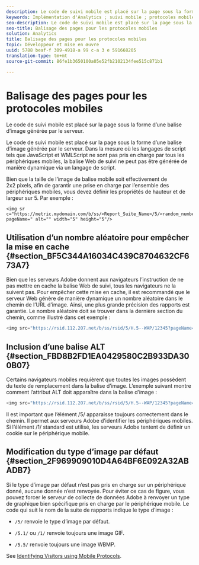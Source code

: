 ```yaml
---
description: Le code de suivi mobile est placé sur la page sous la forme d’une balise d’image générée par le serveur.
keywords: Implémentation d'Analytics ; suivi mobile ; protocoles mobiles ; empêcher la mise en cache ; alt, balisetype d'image par défaut
seo-description: Le code de suivi mobile est placé sur la page sous la forme d’une balise d’image générée par le serveur.
seo-title: Balisage des pages pour les protocoles mobiles
solution: Analytics
title: Balisage des pages pour les protocoles mobiles
topic: Développeur et mise en œuvre
uuid: 5788 beaf-f 309-4918-a 99 c-a 3 e 591668205
translation-type: tm+mt
source-git-commit: 86fe1b3650100a05e52fb2102134fee515c871b1

---
```



# Balisage des pages pour les protocoles mobiles

Le code de suivi mobile est placé sur la page sous la forme d’une balise d’image générée par le serveur.

Le code de suivi mobile est placé sur la page sous la forme d’une balise d’image générée par le serveur. Dans la mesure où les langages de script tels que JavaScript et WMLScript ne sont pas pris en charge par tous les périphériques mobiles, la balise Web de suivi ne peut pas être générée de manière dynamique via un langage de script.

Bien que la taille de l’image de balise mobile soit effectivement de 2x2 pixels, afin de garantir une prise en charge par l’ensemble des périphériques mobiles, vous devez définir les propriétés de hauteur et de largeur sur 5. Par exemple :

```
<img sr c="https://metric.mydomain.com/b/ss/<Report_Suite_Name>/5/<random_number>?pageName=" alt="" width="5" height="5"/>
```

## Utilisation d’un nombre aléatoire pour empêcher la mise en cache {#section_BF5C344A16034C439C8704632CF673A7}

Bien que les serveurs Adobe donnent aux navigateurs l’instruction de ne pas mettre en cache la balise Web de suivi, tous les navigateurs ne la suivent pas. Pour empêcher cette mise en cache, il est recommandé que le serveur Web génère de manière dynamique un nombre aléatoire dans le chemin de l’URL d’image. Ainsi, une plus grande précision des rapports est garantie. Le nombre aléatoire doit se trouver dans la dernière section du chemin, comme illustré dans cet exemple :

```js
<img src="https://rsid.112.2O7.net/b/ss/rsid/5/H.5--WAP/12345?pageName=" />.
```

## Inclusion d’une balise ALT {#section_FBD8B2FD1EA0429580C2B933DA300B07}

Certains navigateurs mobiles requièrent que toutes les images possèdent du texte de remplacement dans la balise d’image. L’exemple suivant montre comment l’attribut ALT doit apparaître dans la balise d’image :

```js
<img src="https://rsid.112.2O7.net/b/ss/rsid/5/H.5--WAP/12345?pageName=" alt=""/>.
```

Il est important que l’élément /5/ apparaisse toujours correctement dans le chemin. Il permet aux serveurs Adobe d’identifier les périphériques mobiles. Si l’élément /1/ standard est utilisé, les serveurs Adobe tentent de définir un cookie sur le périphérique mobile.

## Modification du type d’image par défaut {#section_2F969909010D4A64BF6E092A32ABADB7}

Si le type d’image par défaut n’est pas pris en charge sur un périphérique donné, aucune donnée n’est renvoyée. Pour éviter ce cas de figure, vous pouvez forcer le serveur de collecte de données Adobe à renvoyer un type de graphique bien spécifique pris en charge par le périphérique mobile. Le code qui suit le nom de la suite de rapports indique le type d’image :

* `/5/` renvoie le type d’image par défaut.
* `/5.1/` ou `/1/` renvoie toujours une image GIF.

* `/5.5/` renvoie toujours une image WBMP.

See [Identifying Visitors using Mobile Protocols](../../../implement/js-implementation/c-unique-visitors/visid-mobile.md#concept_8C5557634014440AA3588FBB0CF6BB49).

